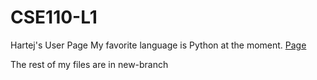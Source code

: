 # CSE110-L1
Hartej's User Page
My favorite language is Python at the moment. 
[Page](https://hartejsin.github.io/CSE110-L1/)


The rest of my files are in new-branch
